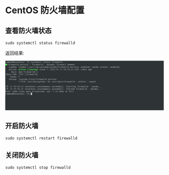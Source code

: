# CentOS 防火墙配置

## 查看防火墙状态

``` shell
sudo systemctl status firewalld
```

返回结果:

![图 1-1](./images/firewallStatus.png)

## 开启防火墙

``` shell
sudo systemctl restart firewalld
```

## 关闭防火墙

``` shell
sudo systemctl stop firewalld
```

